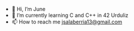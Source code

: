 - 👋 Hi, I’m June
- 🌱 I’m currently learning C and C++ in 42 Urduliz
- 📫 How to reach me jsalaberria13@gmail.com
